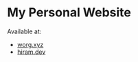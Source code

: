 # My Personal Website

Available at:
* [worg.xyz](https://worg.xyz)
* [hiram.dev](https://hiram.dev)
